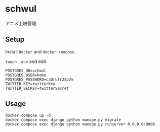 # schwul
アニメ上映管理

## Setup
Install `Docker` and `docker-compose`.

`touch .env` and edit.
```
POSTGRES_DB=schwul
POSTGRES_USER=homo
POSTGRES_PASSWORD=caDrufr2Sp7m
TWITTER_KEY=twitterKey
TWITTER_SECRET=twitterSecret
```


## Usage
```
docker-compose up -d
docker-compose exec django python manage.py migrate
docker-compose exec django python manage.py runserver 0.0.0.0:8000
```
